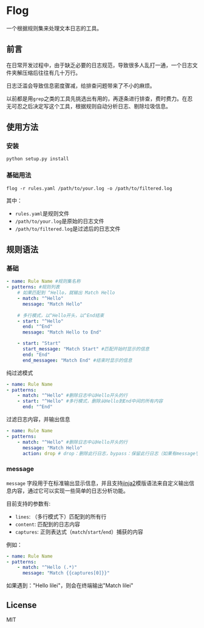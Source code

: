 # Flog

一个根据规则集来处理文本日志的工具。

## 前言

在日常开发过程中，由于缺乏必要的日志规范，导致很多人乱打一通，一个日志文件夹解压缩后往往有几十万行。

日志泛滥会导致信息密度骤减，给排查问题带来了不小的麻烦。

以前都是用`grep`之类的工具先挑选出有用的，再逐条进行排查，费时费力。在忍无可忍之后决定写这个工具，根据规则自动分析日志、剔除垃圾信息。

## 使用方法

### 安装

```shell
python setup.py install
```

### 基础用法

```shell
flog -r rules.yaml /path/to/your.log -o /path/to/filtered.log
```

其中：
- `rules.yaml`是规则文件
- `/path/to/your.log`是原始的日志文件
- `/path/to/filtered.log`是过滤后的日志文件

## 规则语法

### 基础

```yaml
- name: Rule Name #规则集名称
- patterns: #规则列表
    # 如果匹配到 ^Hello，就输出 Match Hello
    - match: "^Hello"
      message: "Match Hello"
    
    # 多行模式，以^Hello开头，以^End结束
    - start: "^Hello"
      end: "^End"
      message: "Match Hello to End"

    - start: "Start"
      start_message: "Match Start" #匹配开始时显示的信息
      end: "End"
      end_messagee: "Match End" #结束时显示的信息
```

纯过滤模式

```yaml
- name: Rule Name
- patterns:
    - match: "^Hello" #删除日志中以Hello开头的行
    - start: "^Hello" #多行模式，删除从Hello到End中间的所有内容
      end: "^End"
```

过滤日志内容，并输出信息

```yaml
- name: Rule Name
- patterns:
    - match: "^Hello" #删除日志中以Hello开头的行
      message: "Match Hello"
      action: drop # drop：删除此行日志，bypass：保留此行日志（如果有message字段，默认为bypass；如果没有message字段，默认为drop）
```

### message

`message` 字段用于在标准输出显示信息，并且支持[jinja2](https://jinja.palletsprojects.com/en/3.1.x/)模版语法来自定义输出信息内容，通过它可以实现一些简单的日志分析功能。

目前支持的参数有:

- `lines`: （多行模式下）匹配到的所有行
- `content`: 匹配到的日志内容
- `captures`: 正则表达式（`match`/`start`/`end`）捕获的内容

例如：

```yaml
- name: Rule Name
- patterns:
    - match: "^Hello (.*)"
      message: "Match {{captures[0]}}"
```

如果遇到："Hello lilei"，则会在终端输出"Match lilei"

## License

MIT